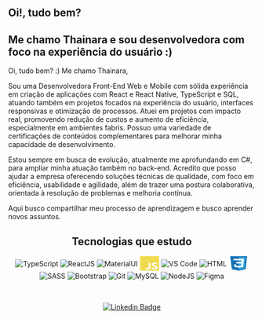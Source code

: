 ## Oi!, tudo bem?
## Me chamo Thainara e sou desenvolvedora com foco na experiência do usuário :)

Oi, tudo bem? :) Me chamo Thainara, 

Sou uma Desenvolvedora Front-End Web e Mobile com sólida experiência em criação de aplicações com React e React Native, TypeScript e SQL, atuando também em projetos focados na experiência do usuário, interfaces responsivas e otimização de processos. Atuei em projetos com impacto real, promovendo redução de custos e aumento de eficiência, especialmente em ambientes fabris. Possuo uma variedade de certificações de conteúdos complementares para melhorar minha capacidade de desenvolvimento.

Estou sempre em busca de evolução, atualmente me aprofundando em C#, para ampliar minha atuação também no back-end. Acredito que posso ajudar a empresa oferecendo soluções técnicas de qualidade, com foco em eficiência, usabilidade e agilidade, além de trazer uma postura colaborativa, orientada à resolução de problemas e melhoria contínua.

Aqui busco compartilhar meu processo de aprendizagem e busco aprender novos assuntos.

<div align="center">  
  <h2>Tecnologias que estudo</h2>
  <div>
    <img align="center" alt="TypeScript" height="30" width="40" src="https://cdn.jsdelivr.net/gh/devicons/devicon/icons/typescript/typescript-original.svg" />
    <img align="center" alt="ReactJS" height="30" width="40" src="https://cdn.jsdelivr.net/gh/devicons/devicon/icons/react/react-original.svg">
    <img align="center" alt="MaterialUI" height="30" width="40" src="https://cdn.jsdelivr.net/gh/devicons/devicon/icons/materialui/materialui-original.svg" />
    <img align="center" alt="JavaScript" height="30" width="40" src="https://raw.githubusercontent.com/devicons/devicon/master/icons/javascript/javascript-plain.svg"/>
    <img align="center" alt="VS Code" height="30" width="40" src="https://cdn.jsdelivr.net/gh/devicons/devicon/icons/vscode/vscode-original.svg"/>
    <img align="center" alt="HTML" height="30" width="40" src="https://cdn.jsdelivr.net/gh/devicons/devicon/icons/html5/html5-original.svg"/>
    <img align="center" alt="CSS" height="30" width="40" src="https://raw.githubusercontent.com/devicons/devicon/master/icons/css3/css3-original.svg"/>
    <img align="center" alt="SASS" height="30" width="40" src="https://cdn.jsdelivr.net/gh/devicons/devicon/icons/sass/sass-original.svg"/>          
    <img align="center" alt="Bootstrap" height="30" width="40" src="https://cdn.jsdelivr.net/gh/devicons/devicon/icons/bootstrap/bootstrap-original.svg"/>    
    <img align="center" alt="Git" height="30" width="40" src="https://cdn.jsdelivr.net/gh/devicons/devicon/icons/git/git-original.svg"/>
    <img align="center" alt="MySQL" height="30" width="40" src="https://cdn.jsdelivr.net/gh/devicons/devicon/icons/mysql/mysql-original.svg"/>
    <img align="center" alt="NodeJS" height="30" width="40" src="https://cdn.jsdelivr.net/gh/devicons/devicon/icons/nodejs/nodejs-original.svg"/>
    <img align="center" alt="Figma" height="30" width="40" src="https://cdn.jsdelivr.net/gh/devicons/devicon/icons/figma/figma-original.svg">
  </div><br>
  
  ##
  
   [![Linkedin Badge](https://img.shields.io/badge/-LinkedIn-%230077B5?style=for-the-badge&logo=linkedin&logoColor=white&link=https://www.linkedin.com/in/thainarapenha/)](https://www.linkedin.com/in/thainarapenha)


